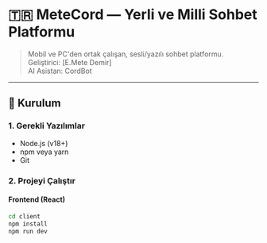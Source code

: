# 🇹🇷 MeteCord — Yerli ve Milli Sohbet Platformu

> Mobil ve PC'den ortak çalışan, sesli/yazılı sohbet platformu.  
> Geliştirici: [E.Mete Demir]  
> AI Asistan: CordBot

---

## 🚀 Kurulum

### 1. Gerekli Yazılımlar
- Node.js (v18+)
- npm veya yarn
- Git

### 2. Projeyi Çalıştır

#### Frontend (React)
```bash
cd client
npm install
npm run dev
